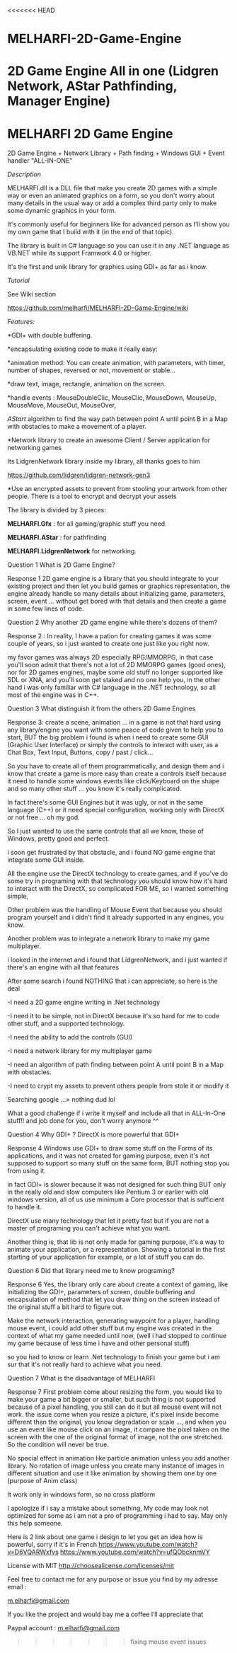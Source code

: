 <<<<<<< HEAD
# MELHARFI-2D-Game-Engine
2D Game Engine All in one (Lidgren Network, AStar Pathfinding, Manager Engine)
=======
# MELHARFI 2D Game Engine
2D Game Engine + Network Library + Path finding + Windows GUI + Event handler "ALL-IN-ONE"

*Description*

MELHARFI.dll is a DLL file that make you create 2D games with a simple way or even an animated graphics on a form, so you don't worry about many details in the usual way or add a complex third party only to make some dynamic graphics in your form.

It's commonly useful for beginners like for advanced person as I’ll show you my own game that I build with it (in the end of that topic).

The library is built in C# language so you can use it in any .NET language as VB.NET while its support Framwork 4.0 or higher.

It's the first and unik library for graphics using GDI+ as far as i know.

*Tutorial*

See Wiki section

https://github.com/melharfi/MELHARFI-2D-Game-Engine/wiki


*Features:*

*GDI+ with double buffering.

*encapsulating existing code to make it really easy:

*animation method:
 You can create animation, with parameters, with timer, number of shapes, reversed or not, movement or stable...

*draw text, image, rectangle, animation on the screen.

*handle events :
 MouseDoubleClic,
 MouseClic,
 MouseDown,
 MouseUp,
 MouseMove,
 MouseOut,
 MouseOver,
 
*AStart* algorithm to find the way path between point A until point B in a Map with obstacles to make a movement of a player.


*Network library to create an awesome Client / Server application for networking games

 Its LidgrenNetwork library inside my library, all thanks goes to him

 https://github.com/lidgren/lidgren-network-gen3

*Use an encrypted assets to prevent from stooling your artwork from other people. There is a tool to encrypt and decrypt your assets

The library is divided by 3 pieces: 

**MELHARFI.Gfx** : for all gaming/graphic stuff you need.

**MELHARFI.AStar** : for pathfinding

**MELHARFI.LidgrenNetwork** for networking.

Question 1
What is 2D Game Engine?

Response 1
2D game engine is a library that you should integrate to your existing project and then let you build games or graphics representation, the engine already handle so many details about initializing game, parameters, screen, event ... without get bored with that details and then create a game in some few lines of code.

Question 2
Why another 2D game engine while there's dozens of them?

Response 2 :
In reality, I have a pation for creating games it was some couple of years, so i just wanted to create one just like you right now.

my favor games was always 2D especially RPG/MMORPG, in that case you'll soon admit that there's not a lot of 2D MMORPG games (good ones), nor for 2D games engines, maybe some old stuff no longer supported like SDL or XNA, and you'll soon get staked and no one help you, in the other hand i was only familiar with C# language in the .NET technology, so all most of the engine was in C++.

Question 3
What distinguish it from the others 2D Game Engines

Response 3:
create a scene, animation ... in a game is not that hard using any library/engine you want with some peace of code given to help you to start, BUT the big problem i found is when i need to create some GUI (Graphic User Interface) or simply the controls to interact with user, as a Chat Box, Text Input, Buttons, copy / past / click...

So you have to create all of them programmatically, and design them and i know that create a game is more easy than create a controls itself because it need to handle some windows events like click/Keyboard on the shape and so many other stuff ... you know it's really complicated.

In fact there's some GUI Engines but it was ugly, or not in the same language (C++) or it need special configuration, working only with DirectX or not free ... oh my god.

So I just wanted to use the same controls that all we know, those of Windows, pretty good and perfect.

i soon get frustrated by that obstacle, and i found NO game engine that integrate some GUI inside.

All the engine use the DirectX technology to create games, and if you've do some try in programing with that technology you should know how it's hard to interact with the DirectX, so complicated FOR ME, so i wanted something simple,

Other problem was the handling of Mouse Event that because you should program yourself and i didn't find it already supported in any engines, you know.

Another problem was to integrate a network library to make my game multiplayer.

i looked in the internet and i found that LidgrenNetwork, and i just wanted if there's an engine with all that features

After some search i found NOTHING that i can appreciate, so here is the deal

-I need a 2D game engine writing in .Net technology

-I need it to be simple, not in DirectX because it's so hard for me to code other stuff, and a supported technology.

-I need the ability to add the controls (GUI)

-I need a network library for my multiplayer game

-I need an algorithm of path finding between point A until point B in a Map with obstacles.

-I need to crypt my assets to prevent others people from stole it or modify it

Searching google ...> nothing dud lol

What a good challenge if i write it myself and include all that in ALL-In-One stuff!!
and job done for you, don't worry anymore ^^

Question 4
Why GDI+ ? DirectX is more powerful that GDI+

Response 4
Windows use GDI+ to draw some stuff on the Forms of its applications, and it was not created for gaming purpose, even it's not supposed to support so many stuff on the same form, BUT nothing stop you from using it.

in fact GDI+ is slower because it was not designed for such thing BUT only in the really old and slow computers like Pentium 3 or earlier with old windows version, all of us use minimum a Core processor that is sufficient to handle it.

DirectX use many technology that let it pretty fast but if you are not a master of programing you can't achieve what you want.

Another thing is, that lib is not only made for gaming purpose, it's a way to animate your application, or a representation.
Showing a tutorial in the first starting of your application for example, or a lot of stuff you can do.

Question 6
Did that library need me to know programing?

Response 6
Yes, the library only care about create a context of gaming, like initializing the GDI+, parameters of screen, double buffering and encapsulation of method that let you draw thing on the screen instead of the original stuff a bit hard to figure out.

Make the network interaction, generating waypoint for a player, handling mouse event, i could add other stuff but my engine was created in the context of what my game needed until now, (well i had stopped to continue my game because of less time i have and other personal stuff)

so you had to know or learn .Net technology to finish your game but i am sur that it's not really hard to achieve what you need.

Question 7
What is the disadvantage of MELHARFI

Response 7
First problem come about resizing the form, you would like to make your game a bit bigger or smaller, but such thing is not supported because of a pixel handling, you still can do it but all mouse event will not work.
the issue come when you resize a picture, it's pixel inside become different than the original, you know degradation or scale ..., and when you use an event like mouse click on an image, it compare the pixel taken on the screen with the one of the original format of image, not the one stretched. So the condition will never be true.

No special effect in animation like particle animation unless you add another library. No rotation of image unless you create many instance of images in different situation and use it like animation by showing them one by one (purpose of Anim class)

It work only in windows form, so no cross platform

I apologize if i say a mistake about something,
My code may look not optimized for some as i am not a pro of programming i had to say.
May only this help someone.

Here is 2 link about one game i design to let you get an idea how is powerful, sorry if it's in French
https://www.youtube.com/watch?v=D6VQARWxfvs
https://www.youtube.com/watch?v=ufQObcknmVY

License with MIT
http://choosealicense.com/licenses/mit

Feel free to contact me for any purpose or issue you find by my adresse email :

m.elharfi@gmail.com

If you like the project and would bay me a coffee I’ll appreciate that

Paypal account : m.elharfi@gmail.com
>>>>>>> fixing mouse event issues
